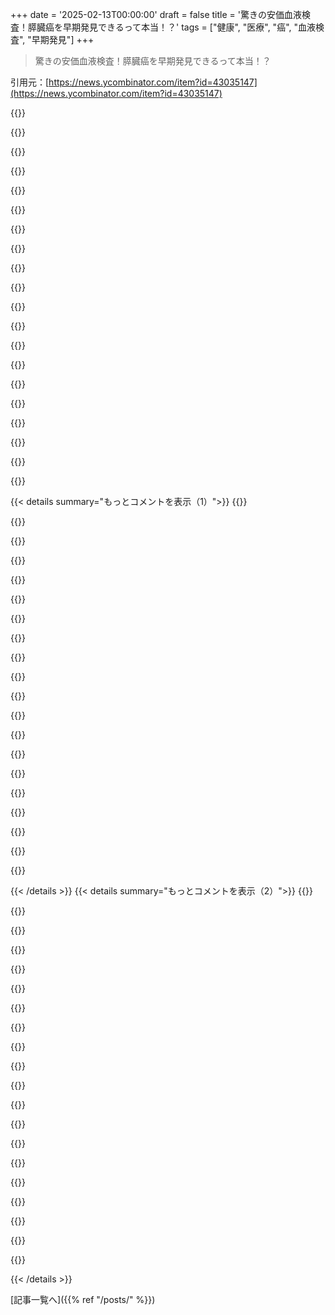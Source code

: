 +++
date = '2025-02-13T00:00:00'
draft = false
title = '驚きの安価血液検査！膵臓癌を早期発見できるって本当！？'
tags = ["健康", "医療", "癌", "血液検査", "早期発見"]
+++

> 驚きの安価血液検査！膵臓癌を早期発見できるって本当！？

引用元：[https://news.ycombinator.com/item?id=43035147](https://news.ycombinator.com/item?id=43035147)

{{<matomeQuote body="残念ながら、グループの資金源は以下の通り。<br>「National Cancer Institute: P30CA069533」<br>おそらく彼らの活動は中断されていて、現在の政権によるNIHの間接費がないため、閉鎖の可能性も高いかな。" userName="caycep" createdAt="2025-02-13T19:50:40" color="">}}

{{<matomeQuote body="NIHの助成金の間接費って正確にはどれぐらいなん？あまり詳しくないから意見はないけど、研究大学の豪華な施設や高い管理スタッフのレベルを見ると、無駄があるかもって気がする。<br>他の有名な研究者たちは、この変化が実際の研究にもっと資金を振り分けられるからプラスだって言ってるし、誰を信じたらいいかわからないわ。" userName="nradov" createdAt="2025-02-13T22:37:37" color="">}}

{{<matomeQuote body="昨年、このサイトでアメリカの大学の官僚や管理スタッフの数が増えてるっていう記事があったよね。確か、管理スタッフの割合が教職員や学生を超えたとかそんな感じ。<br>僕も信じるべき人がわからないけど、最近のカットは5年前に戻るだけで、そこまでショックではないかな。古い視点から見たら、60％の間接費が50年、20年、5年と続いてきたのかどうか、知りたいね。" userName="jasonfarnon" createdAt="2025-02-14T00:22:26" color="">}}

{{<matomeQuote body="この件について直感的には2つの点があるよ。まず「豪華」って無駄っぽいけど、それが意図的な表現だってのは同意する。<br>それって全体予算のほんの一部だと思うけど、非科学系の人にとっては最も目に見える部分なんじゃないかな。" userName="Jedd" createdAt="2025-02-13T23:30:49" color="">}}

{{<matomeQuote body="注目の医療研究者で腫瘍学者のDr. Vinay Prasadは、この話の一人だと思う。彼の発言が正しいかどうかはわからないけど、システムについてはかなり知識があるみたい。" userName="nradov" createdAt="2025-02-14T02:27:26" color="#45d325">}}

{{<matomeQuote body="Ah、Dr. Vinay Prasad、Robert Kennedy Jr.の大ファンだよね。ワクチン義務付けを第三帝国に例えたこともあるし、なかなかニュアンスのあるバランスの取れた個人だ。" userName="LunaSea" createdAt="2025-02-14T13:17:30" color="">}}

{{<matomeQuote body="その記事について具体的なコメントがあるの？それとも、低レベルな個人攻撃的なスラングで終わりにするつもりなの？" userName="nradov" createdAt="2025-02-14T15:14:10" color="">}}

{{<matomeQuote body="Prasadのメタデータは重要なデータだね。彼が基本的なCOVID疫学の科学を間違えているなら、彼が提唱する情報の信頼性には影響がある。<br>彼は大学の間接費を「豪華」と呼んでるけど、それがどのようにNIHと大学がこの額を交渉したかの具体的な理由はあまり触れてない感じがする。" userName="caycep" createdAt="2025-02-14T18:35:19" color="">}}

{{<matomeQuote body="ところで、LunaSeaの返信は僕が下書きした内容にほぼ一致してたけど、削除したんだ。<br>caycepが物流や財政、最近の公の発言がその人の信頼性や中立性を評価する理由になるって詳細に説明してくれてる。<br>もしこの人だけを引用して「誰を信じるかわからない」というなら、疑いは残るよ。" userName="Jedd" createdAt="2025-02-14T23:21:14" color="">}}

{{<matomeQuote body="その資金が豪華な建物の建設にどれほど使われてるかは驚きだな。名前を刻みたいドナーはそれをやりたがる。<br>教授たちやポスドクたちは多くの分野で産業界でより多く稼げるから、大学が魅力的に見えるようにすること自体はわかるよ。" userName="adambatkin" createdAt="2025-02-13T23:38:48" color="">}}

{{<matomeQuote body="自分は26年の高等教育に従事してて、そのうち約10年は二つの大規模研究大学（1つは公立、1つは私立）で働いてた。<br>間接費は行政（コンプライアンス、法務、人事など）の管理費、施設管理や研究室が機能するために必要なものだよ。豪華な施設を建設するために研究助成金の間接費を使ってない、勘違いしてるんじゃない？" userName="natebc" createdAt="2025-02-13T23:35:06" color="#38d3d3">}}

{{<matomeQuote body="確かに、民間企業では従業員を雇うのにかかるコストは1.4～1.6倍になるんだ。NIHの間接費もそれに似てるね。" userName="caycep" createdAt="2025-02-13T23:37:19" color="">}}

{{<matomeQuote body="なるほどね、じゃあ間接的な最適な割合ってどのくらいなの？NIHは以前それを低く設定してたのか、高すぎたのか、ちょうど良かったのかを知りたいな。何か定量化する方法はあるのかな？" userName="nradov" createdAt="2025-02-14T00:35:57" color="">}}

{{<matomeQuote body="ローカルまたはグローバルな最適解は見つからないと思うけど、経験や専門知識がない判断者がドラスティックな変更をするのは、良い結果より悪い結果をもたらしやすいよ。" userName="sympil" createdAt="2025-02-14T01:57:39" color="">}}

{{<matomeQuote body="誰か、活動を止めなきゃいけないグループを特定して、アメリカの外のグループとマッチングできるエージェントを作れないかな？これで他のグループやラボが引き継いでくれると彼らの活動が続けられるかもしれない。" userName="baxtr" createdAt="2025-02-13T22:28:39" color="">}}

{{<matomeQuote body="良いアイデアだね。アメリカの有権者や納税者が（代理的に）それにお金を支払う気がないなら、他でお金を出してくれる人を見つければいいんじゃない？" userName="hammock" createdAt="2025-02-13T23:03:36" color="">}}

{{<matomeQuote body="本当に気になるんだけど、何でこの考えをマイナス評定するの？" userName="baxtr" createdAt="2025-02-13T22:43:35" color="">}}

{{<matomeQuote body="次回の選挙の時にこれを思い出してね。" userName="boplicity" createdAt="2025-02-13T21:22:34" color="">}}

{{<matomeQuote body="HNの人たちが覚えてるだけじゃダメなんだ。アメリカの問題は、有権者が教育を受けた層と受けてない層に分かれてること。受けてない層は重要な問題を深く理解せずに投票してて、簡単に“文化戦争”を使ったトピックで影響を受ける。53%のアメリカ人が現政権のパフォーマンスを支持してる理由は何なの？この53%にどうやって説明すればいい？それが課題だよ。" userName="breadwinner" createdAt="2025-02-13T22:18:29" color="#ff33a1">}}

{{<matomeQuote body="“馬鹿な人たちはトランプが好きで政策を理解してなくて、簡単に影響を受ける。賢い人（私のような）はカマラが好きでみんなにとって最良のことを知っている。どうやって彼らに説明したらいい？”ハッカーニュースはただのレディットのスローモーション。" userName="poisonarena" createdAt="2025-02-14T11:11:48" color="">}}

{{< details summary="もっとコメントを表示（1）">}}
{{<matomeQuote body="教育レベルの違いは明らかな事実だよ。見てみて：<br>https://www.pbs.org/newshour/politics/trump-overwhelmingly-l...<br>数字は疑いようがない。都市の投票者は（より教育を受けた傾向がある）圧倒的に一方向に投票し、農村の投票者は別の方向へ。理由は話し合えるけど、もしこれが事実だと認めないなら、どうやって議論するの？" userName="breadwinner" createdAt="2025-02-14T13:16:35" color="">}}

{{<matomeQuote body="議論することで相手と理解し合えると思うんだけど、反論に対してすごく攻撃的だったり、ただの意見の押し付けみたいなのが返ってきて、ちょっと怖かった。議論が活発なのは好きだし、みんなが礼儀正しくあれば楽しいよね。" userName="zo1" createdAt="2025-02-15T10:18:49" color="">}}

{{<matomeQuote body="もしその懸念が本当なら、民主党は重要な問題に集中すればいいのに、なんでそんな文化的な問題ばかり押してるんだろう？それが反発を招いてると思う。" userName="TsiCClawOfLight" createdAt="2025-02-14T20:08:19" color="">}}

{{<matomeQuote body="今の民主党は中心に寄って、文化的価値観を緩めるべきだと思うよ。そうすれば中流や低所得者が関心のある問題に取り組めるはず。" userName="breadwinner" createdAt="2025-02-14T21:20:48" color="">}}

{{<matomeQuote body="でも彼らが学んだ結果はそうじゃないみたい。カマラは右に行きすぎたとか思ってるみたいで、その価値観がすごく重要だと思ってるんだよ。私は都会から田舎に引っ越したけど、同じように考える人も多いよ。" userName="TsiCClawOfLight" createdAt="2025-02-15T07:48:31" color="">}}

{{<matomeQuote body="私は分権の原則を信じている。家族をしっかり育てられなければ、将来の大きな問題は解決できないよ。大きな問題を優先することで、社会の基盤が崩れるのはダメだと思う。" userName="TsiCClawOfLight" createdAt="2025-02-15T18:27:00" color="">}}

{{<matomeQuote body="がんばってるよ、応援してる！" userName="biohcacker84" createdAt="2025-02-14T04:21:05" color="">}}

{{<matomeQuote body="これとそれ以外もたくさん！" userName="pstuart" createdAt="2025-02-13T21:23:43" color="">}}

{{<matomeQuote body="79％の精度なんて役立たず！" userName="nahnahno" createdAt="2025-02-13T23:48:21" color="">}}

{{<matomeQuote body="CTや MRI で見つけられる時点じゃ遅いんじゃないかと思う。でもこの血液検査ならもっと早く見つけられるなら、予後も良くなる可能性があるよね。" userName="wolfi1" createdAt="2025-02-13T20:00:08" color="">}}

{{<matomeQuote body="必ずしもそうじゃないけど、癌の細胞が血流に出てき始めるから、血液検査で早く見つけられるって考え方があるんだ。" userName="jghn" createdAt="2025-02-13T22:10:55" color="">}}

{{<matomeQuote body="癌の早期発見は素晴らしいけど、管理は基本的に壊すか取るかの二択。治療は大変で、優れた薬を作ることも祖父母の世代から全然進歩してないと感じている。医療者たちは病気を治す気がないし、製薬会社が金を稼ぐ道具にされているんじゃないかな。" userName="allpratik" createdAt="2025-02-14T04:45:53" color="">}}

{{<matomeQuote body="その理屈を支持する証拠はあるの？と言いたい。" userName="theshackleford" createdAt="2025-02-14T09:19:53" color="">}}

{{<matomeQuote body="その数字について疑問を感じてたけど、たしかに統計的には不可能じゃないね。 pancreatic cancer の発症率を考えると、知り合いの中でも多くて10人ぐらいかも。" userName="croissants" createdAt="2025-02-13T17:05:04" color="">}}

{{<matomeQuote body="成人になると、年齢とともに癌にかかる人が増えた実感がある。友達や親の知り合いが癌になるのは普通かもしれない。" userName="steveBK123" createdAt="2025-02-13T18:28:25" color="">}}

{{<matomeQuote body="５０年で１０人知ってる確率を計算したけど、知り合いが多ければそれだけ確率も上がるみたい。" userName="s1artibartfast" createdAt="2025-02-13T20:00:55" color="">}}

{{<matomeQuote body="知ってる人の中でもどんどん数字が増えていく。母は知り合いが数人いて、私も同僚を二人亡くしてるから、ほんとに増えるよね。" userName="e40" createdAt="2025-02-13T20:16:24" color="">}}

{{<matomeQuote body="環境要因での病気のクラスターもありえるから、特定の癌を持つ人が多い場合もある。" userName="Teever" createdAt="2025-02-13T18:29:55" color="">}}

{{<matomeQuote body="この症状は本当に一般的すぎる！医療はこれらの病気の独自の症状を理解するために真剣に研究してるのかな。昨年、62歳でAMLで父を亡くしたけど、一般的な症状は疲労感だった。" userName="allpratik" createdAt="2025-02-14T04:50:03" color="">}}

{{<matomeQuote body="お気の毒です。その方は何歳だったの？私は若いけど、何らかの癌になることが不安で仕方ない。癌のタイミングがいつも残酷に思える。" userName="cyberlimerence" createdAt="2025-02-13T17:07:00" color="">}}


{{< /details >}}
{{< details summary="もっとコメントを表示（2）">}}
{{<matomeQuote body="彼は76歳で、本当に健康だった。定期的に運動して、食事にも気を使ってた。" userName="e40" createdAt="2025-02-13T20:17:50" color="">}}

{{<matomeQuote body="＞”このナノセンサーは健康な人を98％の確率で特定しました“<br>膵臓癌は、症状が出る前に検出される必要があるから、誰にでも検査をしないと意味がない。膵臓癌の発症率は1万人に1人だから、年に1回検査したら、正確な陽性結果1件に対して200件の偽陽性が出ることになる。" userName="pfdietz" createdAt="2025-02-13T14:13:45" color="">}}

{{<matomeQuote body="今の状況は明らかに患者個人にとって最適ではない。40歳、50歳になるとこれを実感する。私は30代から50代で、”早期検診をしない・してない”で亡くなった人を何人も知ってる。いいことにCTスキャンが他の場所でのステージ2の癌を見つけた人も知ってる。でも、侵襲的な手続きで亡くなるのは、明らかにそれより少ない。" userName="steveBK123" createdAt="2025-02-13T15:34:03" color="">}}

{{<matomeQuote body="これからは、すべての医療の決定はsteveBKの個人的な経験に基づいて行うべきだね。" userName="jf22" createdAt="2025-02-13T16:25:51" color="">}}

{{<matomeQuote body="私の返信のどの部分が、あなたがアメリカの医療制度が完璧だと主張していると思わせたの？" userName="jf22" createdAt="2025-02-14T15:10:57" color="">}}

{{<matomeQuote body="症状が出るまで気づかれない癌は、非常に進行が遅くて主に特定の年齢以上の人に影響するんだよね。年齢30歳以上や40歳以上の人を5年、もしくは10年ごとに検査するのがいいかも。" userName="steveBK123" createdAt="2025-02-13T15:28:41" color="">}}

{{<matomeQuote body="乳がんのスクリーニングは、70歳以上の女性はやめるべきだという勧告があるみたいだね。乳がんの発生率は年齢とともに増え続けるけど、利益とリスクが見合わないからだって。" userName="pfdietz" createdAt="2025-02-13T17:07:49" color="">}}

{{<matomeQuote body="病気の発生率や進行の遅さ、予想余命、老年層の治療耐性などから、スクリーニングをやめるべきこともあるよね。" userName="steveBK123" createdAt="2025-02-13T18:14:09" color="">}}

{{<matomeQuote body="こちらが実際の論文のリンクだよ。https://www.science.org/doi/10.1126/scitranslmed.adq3110" userName="mbreese" createdAt="2025-02-13T13:28:12" color="">}}

{{<matomeQuote body="スクリーニングテストには注意が必要なんだよね。このテストが1/1000の確率で偽陽性になるとしたら、10万人を検査すると100件の陽性反応が出て、必要なフォローアップが発生するけど、本当の膵臓癌は5件だけだよ。社会は10万人分のテストと105件のフォローアップにお金を払うけど、その中で数人には持続的な害を与えちゃうかもしれない。早期発見できた5件の癌の生存率をどう上げるかわからないし、検査間隔で癌が急成長してしまうこともあるし、スクリーニングには難しさが伴うよ。" userName="mlyle" createdAt="2025-02-13T15:31:04" color="">}}

{{<matomeQuote body="特定の癌の攻撃性や治療可能性を考慮しなきゃいけないよね。例えば、前立腺癌の血液検査は従来の急激な治療をもたらしたけど、今はそれが多くの人には価値がないと考えられているよ。膵臓癌はもっと攻撃的だから、早期発見が必要なんだ。" userName="GeekyBear" createdAt="2025-02-13T16:10:05" color="">}}

{{<matomeQuote body="祖父の見解は、前立腺癌に関してますます受け入れられつつあるね。今は患者が急激な成長の稀なケースでないか監視する態度が重視されている。あなたが言ったように、治療方法による結果がほとんど変わらないんだ。記事にあるように、1999年から2009年にかけて局所前立腺癌の男性1600人以上を追跡調査した結果、前立腺癌で亡くなる人は3％未満だった。治療群間の差は統計的に有意ではなかった。" userName="GeekyBear" createdAt="2025-02-13T18:18:44" color="">}}

{{<matomeQuote body="皮肉なことに、彼は前立腺癌で亡くなった。自分のアドバイスを無視して治療したけど、結果は変わらなかったし、ほとんど時間も稼げなかった。" userName="slashdev" createdAt="2025-02-13T21:24:41" color="">}}

{{<matomeQuote body="テストを複数回やってこの可能性を排除するか、別の方法で確認すればいいんじゃないの？" userName="hsuduebc2" createdAt="2025-02-13T20:40:46" color="">}}

{{<matomeQuote body="混乱してる。血液検査で偽陽性が出たとして、それが血液そのものの異常じゃなかったら、どうして一度の偽陽性より二度目の偽陽性が出る可能性は低いと考えられないの？" userName="hsuduebc2" createdAt="2025-02-14T10:01:13" color="">}}

{{<matomeQuote body="ベースレートの誤謬に詳しくて、自分でも間違えちゃうことがある。直感ではわかりにくいよね。<br>感度が高くてベースレートが低い場合、これで近似できるんだ。これって結構複雑だけど。" userName="mlyle" createdAt="2025-02-14T03:43:15" color="">}}

{{<matomeQuote body="この議論に驚いてる人もいるだろうけど、彼が言及している現象には名前がある：ベイジアンベースレート誤謬。" userName="tptacek" createdAt="2025-02-13T19:52:37" color="">}}

{{<matomeQuote body="もう一度テストをやり直すだけで、全てのフォローアップを省けるんじゃないの？<br>１／１０００×１／１０００＝１／１，０００，０００。" userName="AustinDev" createdAt="2025-02-13T18:46:35" color="">}}

{{<matomeQuote body="その確率はテスト結果が完全に独立している場合しか適用されないよ。そうでない可能性が高いと思う。<br>一度偽陽性が出たら、二回目も偽陽性になる確率がもっと高いだろうね。" userName="okaram" createdAt="2025-02-13T19:04:33" color="">}}

{{<matomeQuote body="その偽陽性率は固定だと思ってるけど、実際はそうじゃないんだよ。ポジティブ基準は人間が数字リストをスキャンするのと同じくらい単純な分析で決められてる。<br>このプロセスは馬鹿げてるし、もっとデータと分析で改善すべきだよ。" userName="fallingknife" createdAt="2025-02-13T22:33:02" color="">}}


{{< /details >}}


[記事一覧へ]({{% ref "/posts/" %}})
